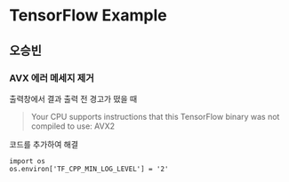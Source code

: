 # TensorFlow Example

## 오승빈

### AVX 에러 메세지 제거

출력창에서 결과 출력 전 경고가 떴을 때

> Your CPU supports instructions that this TensorFlow binary was not compiled to use: AVX2

코드를 추가하여 해결

    import os
    os.environ['TF_CPP_MIN_LOG_LEVEL'] = '2'
